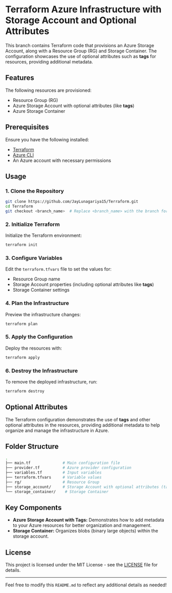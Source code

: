 # Terraform Azure Infrastructure with Storage Account and Optional Attributes

This branch contains Terraform code that provisions an Azure Storage Account, along with a Resource Group (RG) and Storage Container. The configuration showcases the use of optional attributes such as **tags** for resources, providing additional metadata.

## Features

The following resources are provisioned:

- Resource Group (RG)
- Azure Storage Account with optional attributes (like **tags**)
- Azure Storage Container

## Prerequisites

Ensure you have the following installed:

- [Terraform](https://www.terraform.io/downloads.html)
- [Azure CLI](https://docs.microsoft.com/en-us/cli/azure/install-azure-cli)
- An Azure account with necessary permissions

## Usage

### 1. Clone the Repository

```bash
git clone https://github.com/JayLunagariya15/Terraform.git
cd Terraform
git checkout <branch_name>  # Replace <branch_name> with the branch for the Storage Account setup
```

### 2. Initialize Terraform

Initialize the Terraform environment:

```bash
terraform init
```

### 3. Configure Variables

Edit the `terraform.tfvars` file to set the values for:

- Resource Group name
- Storage Account properties (including optional attributes like **tags**)
- Storage Container settings

### 4. Plan the Infrastructure

Preview the infrastructure changes:

```bash
terraform plan
```

### 5. Apply the Configuration

Deploy the resources with:

```bash
terraform apply
```

### 6. Destroy the Infrastructure

To remove the deployed infrastructure, run:

```bash
terraform destroy
```

## Optional Attributes

The Terraform configuration demonstrates the use of **tags** and other optional attributes in the resources, providing additional metadata to help organize and manage the infrastructure in Azure.

## Folder Structure

```bash
.
├── main.tf              # Main configuration file
├── provider.tf          # Azure provider configuration
├── variables.tf         # Input variables
├── terraform.tfvars     # Variable values
├── rg/                  # Resource Group
├── storage_account/     # Storage Account with optional attributes (tags)
└── storage_container/    # Storage Container
```

## Key Components

- **Azure Storage Account with Tags:** Demonstrates how to add metadata to your Azure resources for better organization and management.
- **Storage Container:** Organizes blobs (binary large objects) within the storage account.

## License

This project is licensed under the MIT License - see the [LICENSE](LICENSE) file for details.

---

Feel free to modify this `README.md` to reflect any additional details as needed!
